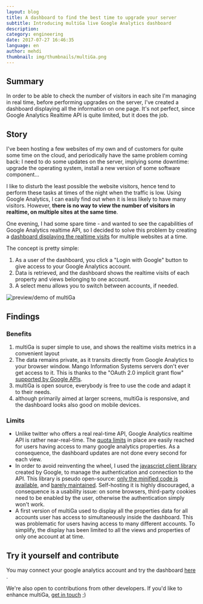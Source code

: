 ```yaml
---
layout: blog
title: A dashboard to find the best time to upgrade your server
subtitle: Introducing multiGa live Google Analytics dashboard
description: 
category: engineering
date: 2017-07-27 16:46:35
language: en
author: mehdi
thumbnail: img/thumbnails/multiGa.png
---
```


## Summary

In order to be able to check the number of visitors in each site I'm managing in real time, before performing upgrades on the server, I've created a dashboard displaying all the information on one page. It's not perfect, since Google Analytics Realtime API is quite limited, but it does the job.

## Story


I've been hosting a few websites of my own and of customers for quite some time on the cloud, and periodically have the same problem coming back: I need to do some updates on the server, implying some downtime: upgrade the operating system, install a new version of some software component...

I like to disturb the least possible the website visitors, hence tend to perform these tasks at times of the night when the traffic is low. Using Google Analytics, I can easily find out when it is less likely to have many visitors. However, <strong>there is no way to view the number of visitors in realtime, on multiple sites at the same time</strong>.

One evening, I had some spare time - and wanted to see the capabilities of Google Analytics realtime API, so I decided to solve this problem by creating a <a href="https://mango-is.com/tools/multiga/">dashboard displaying the realtime visits</a> for multiple websites at a time.

The concept is pretty simple:

1. As a user of the dashboard, you click a "Login with Google" button to give access to your Google Analytics account.
2. Data is retrieved, and the dashboard shows the realtime visits of each property and views belonging to one account.
3. A select menu allows you to switch between accounts, if needed.

<img src="/img/multiGa.gif" alt="preview/demo of multiGa" class="u-img-responsive fa-border"/>


## Findings


### Benefits

1. multiGa is super simple to use, and shows the realtime visits metrics in a convenient layout
2. The data remains private, as it transits directly from Google Analytics to your browser window. Mango Information Systems servers don't ever get access to it. This is thanks to the "OAuth 2.0 implicit grant flow" <a href="https://developers.google.com/identity/protocols/OAuth2UserAgent">supported by Google APIs</a>.
3. multiGa is open source, everybody is free to use the code and adapt it to their needs.
4. although primarily aimed at larger screens, multiGa is responsive, and the dashboard looks also good on mobile devices.

### Limits

* Unlike twitter who offers a real real-time API, Google Analytics realtime API is rather near-real-time. The [quota limits](https://developers.google.com/analytics/devguides/reporting/realtime/v3/limits-quotas) in place are easily reached for users having access to many google analytics properties. As a consequence, the dashboard updates are not done every second for each view.
* In order to avoid reinventing the wheel, I used the [javascript client library](https://developers.google.com/api-client-library/javascript/start/start-js) created by Google, to manage the authentication and connection to the API. This library is pseudo open-source: [only the minified code is available](https://github.com/google/google-api-javascript-client/issues/211), and [barely maintained](https://github.com/google/google-api-javascript-client/graphs/code-frequency). Self-hosting it is highly discouraged, a consequence is a usability issue: on some browsers, third-party cookies need to be enabled by the user, otherwise the authentication simply won't work.
* A first version of multiGa used to display all the properties data for all accounts user has access to simultaneously inside the dashboard. This was problematic for users having access to many different accounts. To simplify, the display has been limited to all the views and properties of only one account at at time.


## Try it yourself and contribute

You may connect your google analytics account and try the dashboard <a href="https://mango-is.com/tools/multiga/">here</a> .

We're also open to contributions from other developers. If you'd like to enhance multiGa, [get in touch](https://github.com/Mango-information-systems/mango-is-website/labels/multiGa) ;)
